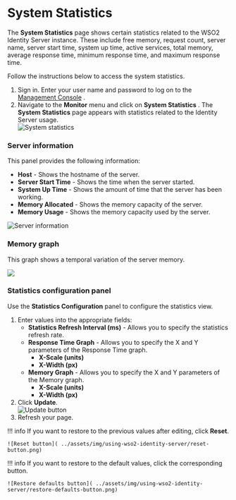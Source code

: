 # System Statistics

The **System Statistics** page shows certain statistics related to the
WSO2 Identity Server instance. These include free memory, request count,
server name, server start time, system up time, active services, total
memory, average response time, minimum response time, and maximum
response time.

Follow the instructions below to access the system statistics.

1.  Sign in. Enter your user name and password to log on to the
    [Management Console](../../setup/getting-started-with-the-management-console)
    .
2.  Navigate to the **Monitor** menu and click on **System Statistics**
    . The **System Statistics** page appears with statistics related to
    the Identity Server usage.  
    ![System statistics]( ../assets/img/using-wso2-identity-server/system-statistics.png) 

### Server information

This panel provides the following information:

-   **Host** - Shows the hostname of the server.
-   **Server Start Time** - Shows the time when the server started.
-   **System Up Time** - Shows the amount of time that the server has
    been working.
-   **Memory Allocated** - Shows the memory capacity of the server.
-   **Memory Usage** - Shows the memory capacity used by the server.

![Server information]( ../assets/img/using-wso2-identity-server/server-information.png) 

### Memory graph

This graph shows a temporal variation of the server memory.

![]( ../assets/img/using-wso2-identity-server/memory-graph.png)

### Statistics configuration panel

Use the **Statistics Configuration** panel to configure the statistics
view.

1.  Enter values into the appropriate fields:
    -   **Statistics Refresh Interval (ms)** - Allows you to specify the
        statistics refresh rate.
    -   **Response Time Graph** - Allows you to specify the X and Y
        parameters of the Response Time graph.
        -   **X-Scale (units)**
        -   **X-Width (px)**
    -   **Memory Graph** - Allows you to specify the X and Y parameters
        of the Memory graph.
        -   **X-Scale (units)**
        -   **X-Width (px)**
2.  Click **Update**.  
    ![Update button]( ../assets/img/using-wso2-identity-server/update-button.png)
3.  Refresh your page.

!!! info
    If you want to restore to the previous values after editing, click **Reset**.

    ![Reset button]( ../assets/img/using-wso2-identity-server/reset-button.png)

!!! info
    If you want to restore to the default values, click the corresponding button.

    ![Restore defaults button]( ../assets/img/using-wso2-identity-server/restore-defaults-button.png)
